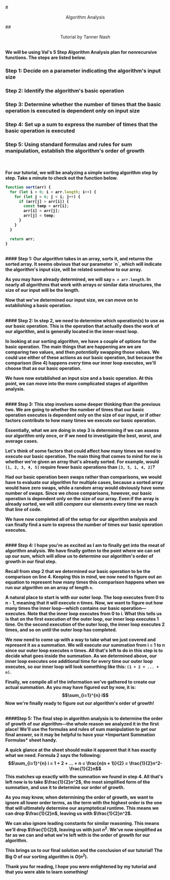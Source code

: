 #<p align="center">Algorithm Analysis<p>
##<p align="center">Tutorial by Tanner Nash<p>
<br>
<b>
We will be using Val's 5 Step Algorithm Analysis plan for nonrecursive functions. The steps are listed below.

### Step 1: Decide on a parameter indicating the algorithm's input size

### Step 2: Identify the algorithm's basic operation

### Step 3: Determine whether the number of times that the basic operation is executed is dependent only on input size

### Step 4: Set up a sum to express the number of times that the basic operation is executed

### Step 5: Using standard formulas and rules for sum manipulation, establish the algorithm's order of growth

<br><br>
For our tutorial, we will be analyzing a simple sorting algorithm step by step. Take a minute to check out the function below.

```javascript
function sort(arr) {
  for (let i = 0; i < arr.length; i++) {
    for (let j = 0; j < i; j++) {
      if (arr[j] > arr[i]) {
        const temp = arr[i];
        arr[i] = arr[j];
        arr[j] = temp;
      }
    }
  }

  return arr;
}
```

<br>
#### Step 1:
Our algorithm takes in an array, sorts it, and returns the sorted array. It seems obvious that our parameter `n`, which will indicate the algorithm's input size, will be related somehow to our array. 

As you may have already determined, we will say `n = arr.length`. In nearly all algorithms that work with arrays or similar data structures, the size of our input will be the length.

Now that we've determined our input size, we can move on to establishing a basic operation.

<br>
#### Step 2:
In step 2, we need to determine which operation(s) to use as our basic operation. This is the operation that actually does the work of our algorithm, and is generally located in the inner-most loop. 

In looking at our sorting algorithm, we have a couple of options for the basic operation. The main things that are happening are we are comparing two values, and then *potentially* swapping those values. We could use either of these actions as our basic operation, but because the comparison (line 4) happens *every* time our inner loop executes, we'll choose that as our basic operation.

We have now established an input size and a basic operation. At this point, we can move into the more complicated stages of algorithm analysis.

<br>
#### Step 3:
This step involves some deeper thinking than the previous two. We are going to whether the number of times that our basic operation executes is dependent only on the size of our input, or if other factors contribute to how many times we execute our basic operation.

Essentially, what we are doing in step 3 is determining if we can assess our algorithm only once, or if we need to investigate the best, worst, and average cases.

Let's think of some factors that could affect how many times we need to execute our basic operation. The main thing that comes to mind for me is whether we're given an array that's already sorted. For example, would `[1, 2, 3, 4, 5]` require fewer basic operations than `[3, 5, 1, 4, 2]`?

Had our basic operation been swaps rather than comparisons, we would have to evaluate our algorithm for multiple cases, because a sorted array would have zero swaps, while a random array would obviously have some number of swaps. Since we chose comparisons, however, our basic operation is dependent only on the size of our array. Even if the array is already sorted, we will still *compare* our elements every time we reach that line of code.

We have now completed all of the setup for our algorithm analysis and can finally find a sum to express the number of times our basic operation executes.

<br>
#### Step 4:
I hope you're as excited as I am to finally get into the meat of algorithm analysis. We have finally gotten to the point where we can set up our sum, which will allow us to determine our algorithm's order of growth in our final step.

Recall from step 2 that we determined our basic operation to be the comparison on line 4. Keeping this in mind, we now need to figure out an equation to represent how many times this comparison happens when we run our algorithm on an array of length `n`.

A natural place to start is with our outer loop. The loop executes from 0 to n - 1, meaning that it will execute n times. Now, we want to figure out how many times the inner loop––which contains our basic operation––executes. Note that the inner loop executes from 0 to i. What this tells us is that on the first execution of the outer loop, our inner loop executes 1 time. On the second execution of the outer loop, the inner loop executes 2 times, and so on until the outer loop has completed.

We now need to come up with a way to take what we just covered and represent it as a summation. We will execute our summation from i = 1 to n since our outer loop executes n times. All that's left to do in this step is to decide what goes inside the summation. As we determined above, our inner loop executes one additional time for every time our outer loop executes, so our inner loop will look something like this: `(1 + 2 + ... + n)`.

Finally, we compile all of the information we've gathered to create our actual summation. As you may have figured out by now, it is: 
$$\sum_{i=1}^{n} i$$
Now we're finally ready to figure out our algorithm's order of growth!

<br>
####Step 5:
The final step in algorithm analysis is to determine the order of growth of our algorithm––the whole reason we analyzed it in the first place! We'll use the formulas and rules of sum manipulation to get our final answer, so it may be helpful to have your *Important Summation Formulas* sheet handy.

A quick glance at the sheet should make it apparent that it has exactly what we need. Formula 2 says the following:
$$\sum_{i=1}^{n} i = 1 + 2 + ... + n = \frac{n(n + 1)}{2} = \frac{1}{2}n^2-\frac{1}{2}n$$
This matches up exactly with the sumnation we found in step 4. All that's left now is to take $\frac{1}{2}n^2$, the most simplified form of the sumnation, and use it to determine our order of growth. 

As you may know, when determining the order of growth, we want to ignore all lower order terms, as the term with the highest order is the one that will ultimately determine our asymptotical runtime. This means we can drop $\frac{1}{2}n$, leaving us with $\frac{1}{2}n^2$.

We can also ignore leading constants for similar reasoning. This means we'll drop $\frac{1}{2}$, leaving us with just $n^2$. We've now simplified as far as we can and what we're left with is the order of growth for our algorithm.

This brings us to our final solution and the conclusion of our tutorial! The Big O of our sorting algorithm is $O(n^2)$.

Thank you for reading, I hope you were enlightened by my tutorial and that you were able to learn something!